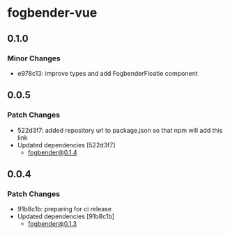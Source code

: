 # fogbender-vue

## 0.1.0

### Minor Changes

- e978c13: improve types and add FogbenderFloatie component

## 0.0.5

### Patch Changes

- 522d3f7: added repository url to package.json so that npm will add this link
- Updated dependencies [522d3f7]
  - fogbender@0.1.4

## 0.0.4

### Patch Changes

- 91b8c1b: preparing for ci release
- Updated dependencies [91b8c1b]
  - fogbender@0.1.3
